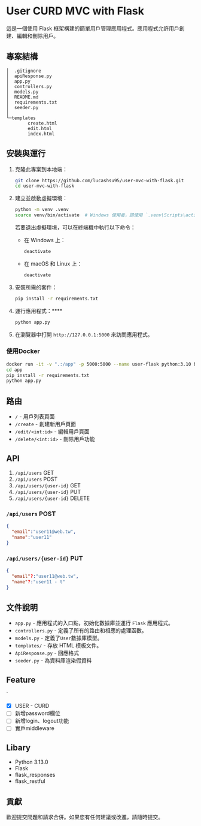 # User CURD MVC with Flask

這是一個使用 Flask 框架構建的簡單用戶管理應用程式。應用程式允許用戶創建、編輯和刪除用戶。

## 專案結構
```
│  .gitignore
│  apiResponse.py
│  app.py
│  controllers.py
│  models.py
│  README.md
│  requirements.txt
│  seeder.py
│
└─templates
        create.html
        edit.html
        index.html
```

## 安裝與運行

1. 克隆此專案到本地端：
    ```bash
    git clone https://github.com/lucashsu95/user-mvc-with-flask.git
    cd user-mvc-with-flask
    ```

2. 建立並啟動虛擬環境：
    ```bash
    python -m venv .venv
    source venv/bin/activate  # Windows 使用者，請使用 `.venv\Scripts\activate`
    ```
    若要退出虛擬環境，可以在終端機中執行以下命令：
    - 在 Windows 上：
      ```sh
      deactivate
      ```
    - 在 macOS 和 Linux 上：
      ```sh
      deactivate
      ```

3. 安裝所需的套件：
    ```bash
    pip install -r requirements.txt
    ```

4. 運行應用程式：****
    ```bash
    python app.py
    ```

5. 在瀏覽器中打開 `http://127.0.0.1:5000` 來訪問應用程式。

### 使用Docker

```bash
docker run -it -v ".:/app" -p 5000:5000 --name user-flask python:3.10 bash
cd app
pip install -r requirements.txt
python app.py
```

## 路由

- `/` - 用戶列表頁面
- `/create` - 創建新用戶頁面
- `/edit/<int:id>` - 編輯用戶頁面
- `/delete/<int:id>` - 刪除用戶功能

## API

1. `/api/users` GET
2. `/api/users` POST
3. `/api/users/{user-id}` GET
4. `/api/users/{user-id}` PUT
5. `/api/users/{user-id}` DELETE


### `/api/users` POST

```json
{
  "email":"user11@web.tw",
  "name":"user11"
}
```

### `/api/users/{user-id}` PUT

```json
{
  "email"?:"user11@web.tw",
  "name"?:"user11 - t"
}
```

## 文件說明

- `app.py` - 應用程式的入口點，初始化數據庫並運行 `Flask` 應用程式。
- `controllers.py` - 定義了所有的路由和相應的處理函數。
- `models.py` - 定義了`User`數據庫模型。
- `templates/` - 存放 HTML 模板文件。
- `ApiResponse.py` - 回應格式
- `seeder.py` - 為資料庫渲染假資料

## Feature
`
- [x] USER - CURD
- [ ] 新增password欄位
- [ ] 新增login、logout功能
- [ ] 實戶middleware

## Libary

- Python 3.13.0
- Flask
- flask_responses
- flask_restful

## 貢獻

歡迎提交問題和請求合併。如果您有任何建議或改進，請隨時提交。